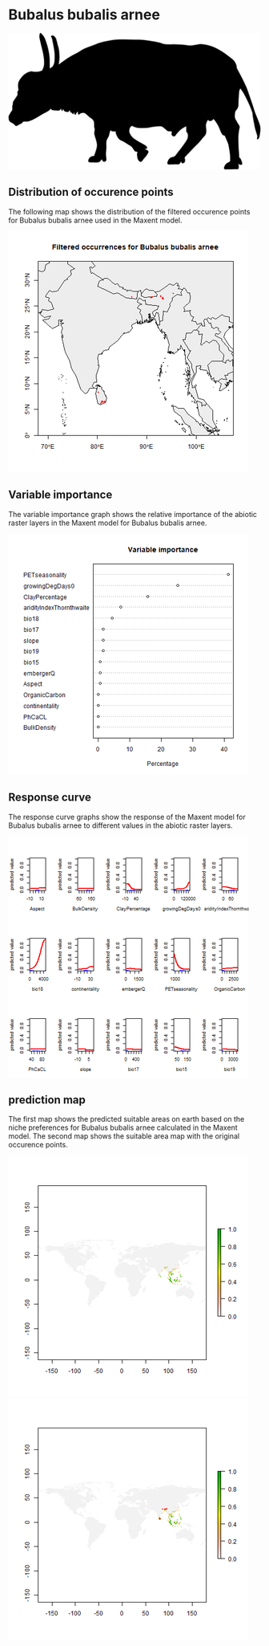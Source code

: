 # Bubalus bubalis arnee 

![](image_taxa.png) 

## Distribution of occurence points 
The following map shows the distribution of the filtered occurence points for Bubalus bubalis arnee used in the Maxent model. 

![](occurrences.png)
    
## Variable importance 
The variable importance graph shows the relative importance of the abiotic raster layers in the  Maxent model for Bubalus bubalis arnee. 

![](valid_maxent_variable_importance.png)
    
## Response curve 
The response curve graphs show the response of the Maxent model for Bubalus bubalis arnee to different values in the abiotic raster layers. 

![](valid_maxent_response_curve.png)
    
## prediction map 
The first map shows the predicted suitable areas on earth based on the niche preferences for Bubalus bubalis arnee calculated in the Maxent model. The second map shows the suitable area map with the original occurence points.

![](prediction_map.png)
![](prediction_occurence_map.png)
    
